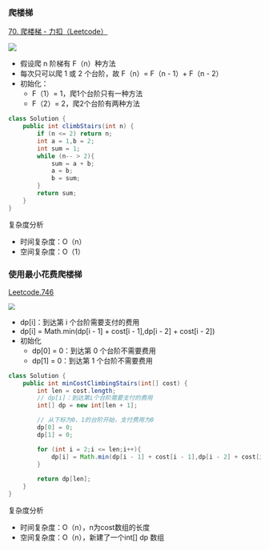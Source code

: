 

### 爬楼梯

[70. 爬楼梯 - 力扣（Leetcode）](https://leetcode.cn/problems/climbing-stairs/description/)

![](https://yingziimage.oss-cn-beijing.aliyuncs.com/img/202302192216327.png)

- 假设爬 n 阶梯有 F（n）种方法
- 每次只可以爬 1 或 2 个台阶，故 F（n）= F（n - 1）+ F（n - 2）
- 初始化：
  - F（1）= 1，爬1个台阶只有一种方法
  - F（2）= 2，爬2个台阶有两种方法

```java
class Solution {
    public int climbStairs(int n) {
        if (n <= 2) return n;
        int a = 1,b = 2;
        int sum = 1;
        while (n-- > 2){
            sum = a + b;
            a = b;
            b = sum;
        }
        return sum;
    }
}
```

复杂度分析

- 时间复杂度：O（n）
- 空间复杂度：O（1）



### 使用最小花费爬楼梯

[Leetcode.746](https://leetcode-cn.com/problems/min-cost-climbing-stairs/)

<img src="https://yingziimage.oss-cn-beijing.aliyuncs.com/img/202302192216520.png" style="zoom: 80%;" />



- dp[i]：到达第 i 个台阶需要支付的费用
- dp[i] = Math.min(dp[i - 1] + cost[i - 1],dp[i - 2] + cost[i - 2])
- 初始化
  - dp[0] = 0：到达第 0 个台阶不需要费用
  - dp[1] = 0：到达第 1 个台阶不需要费用

```java
class Solution {
    public int minCostClimbingStairs(int[] cost) {
        int len = cost.length;
        // dp[i]：到达第i个台阶需要支付的费用
        int[] dp = new int[len + 1];

        // 从下标为0、1的台阶开始，支付费用为0
        dp[0] = 0;
        dp[1] = 0;

        for (int i = 2;i <= len;i++){
            dp[i] = Math.min(dp[i - 1] + cost[i - 1],dp[i - 2] + cost[i - 2]);
        }
        
        return dp[len];
    }
}
```

复杂度分析

- 时间复杂度：O（n），n为cost数组的长度
- 空间复杂度：O（n），新建了一个int[] dp 数组
